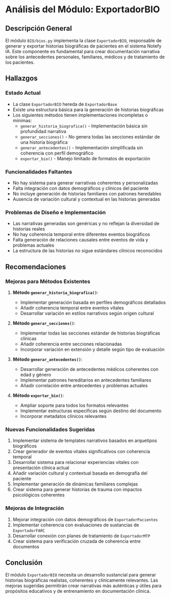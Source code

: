 # Análisis del Módulo: ExportadorBIO

## Descripción General
El módulo `BIO/bios.py` implementa la clase `ExportadorBIO`, responsable de generar y exportar historias biográficas de pacientes en el sistema Notefy IA. Este componente es fundamental para crear documentación narrativa sobre los antecedentes personales, familiares, médicos y de tratamiento de los pacientes.

## Hallazgos

### Estado Actual
- La clase `ExportadorBIO` hereda de `ExportadorBase`
- Existe una estructura básica para la generación de historias biográficas
- Los siguientes métodos tienen implementaciones incompletas o mínimas:
  - `generar_historia_biografica()` - Implementación básica sin profundidad narrativa
  - `generar_secciones()` - No genera todas las secciones estándar de una historia biográfica
  - `generar_antecedentes()` - Implementación simplificada sin coherencia con perfil demográfico
  - `exportar_bio()` - Manejo limitado de formatos de exportación
  
### Funcionalidades Faltantes
- No hay sistema para generar narrativas coherentes y personalizadas
- Falta integración con datos demográficos y clínicos del paciente
- No incluye generación de historias familiares con patrones heredables
- Ausencia de variación cultural y contextual en las historias generadas

### Problemas de Diseño e Implementación
- Las narrativas generadas son genéricas y no reflejan la diversidad de historias reales
- No hay coherencia temporal entre diferentes eventos biográficos
- Falta generación de relaciones causales entre eventos de vida y problemas actuales
- La estructura de las historias no sigue estándares clínicos reconocidos

## Recomendaciones

### Mejoras para Métodos Existentes
1. **Método `generar_historia_biografica()`**:
   - Implementar generación basada en perfiles demográficos detallados
   - Añadir coherencia temporal entre eventos vitales
   - Desarrollar variación en estilos narrativos según origen cultural

2. **Método `generar_secciones()`**:
   - Implementar todas las secciones estándar de historias biográficas clínicas
   - Añadir coherencia entre secciones relacionadas
   - Incorporar variación en extensión y detalle según tipo de evaluación

3. **Método `generar_antecedentes()`**:
   - Desarrollar generación de antecedentes médicos coherentes con edad y género
   - Implementar patrones hereditarios en antecedentes familiares
   - Añadir correlación entre antecedentes y problemas actuales

4. **Método `exportar_bio()`**:
   - Ampliar soporte para todos los formatos relevantes
   - Implementar estructuras específicas según destino del documento
   - Incorporar metadatos clínicos relevantes

### Nuevas Funcionalidades Sugeridas
1. Implementar sistema de templates narrativos basados en arquetipos biográficos
2. Crear generador de eventos vitales significativos con coherencia temporal
3. Desarrollar sistema para relacionar experiencias vitales con presentación clínica actual
4. Añadir variación cultural y contextual basada en demografía del paciente
5. Implementar generación de dinámicas familiares complejas
6. Crear sistema para generar historias de trauma con impactos psicológicos coherentes

### Mejoras de Integración
1. Mejorar integración con datos demográficos de `ExportadorPacientes`
2. Implementar coherencia con evaluaciones de sustancias de `ExportadorFARC`
3. Desarrollar conexión con planes de tratamiento de `ExportadorMTP`
4. Crear sistema para verificación cruzada de coherencia entre documentos

## Conclusión
El módulo `ExportadorBIO` necesita un desarrollo sustancial para generar historias biográficas realistas, coherentes y clínicamente relevantes. Las mejoras sugeridas permitirán crear narrativas más auténticas y útiles para propósitos educativos y de entrenamiento en documentación clínica.
